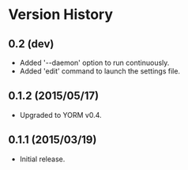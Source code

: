 # Version History

## 0.2 (dev)

- Added '--daemon' option to run continuously.
- Added 'edit' command to launch the settings file.

## 0.1.2 (2015/05/17)

- Upgraded to YORM v0.4.

## 0.1.1 (2015/03/19)

 - Initial release.

